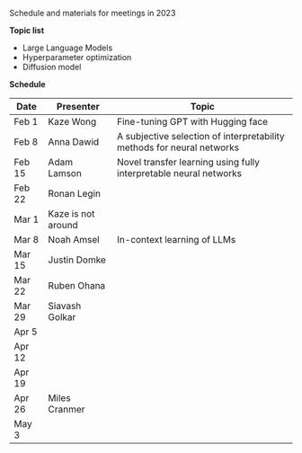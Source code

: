 Schedule and materials for meetings in 2023

**Topic list**

* Large Language Models
* Hyperparameter optimization
* Diffusion model


**Schedule**

| Date     | Presenter       | Topic   |
| -------- | --------------- | ------- |
| Feb 1 | Kaze Wong | Fine-tuning GPT with Hugging face |
| Feb 8 | Anna Dawid | A subjective selection of interpretability methods for neural networks |
| Feb 15 | Adam Lamson | Novel transfer learning using fully interpretable neural networks |
| Feb 22 | Ronan Legin |  |
| Mar 1 | Kaze is not around | |
| Mar 8 | Noah Amsel| In-context learning of LLMs |
| Mar 15 | Justin Domke | |
| Mar 22 | Ruben Ohana | |
| Mar 29 | Siavash Golkar | |
| Apr 5 | | |
| Apr 12 | | |
| Apr 19 | | |
| Apr 26 | Miles Cranmer | |
| May 3 | | |
